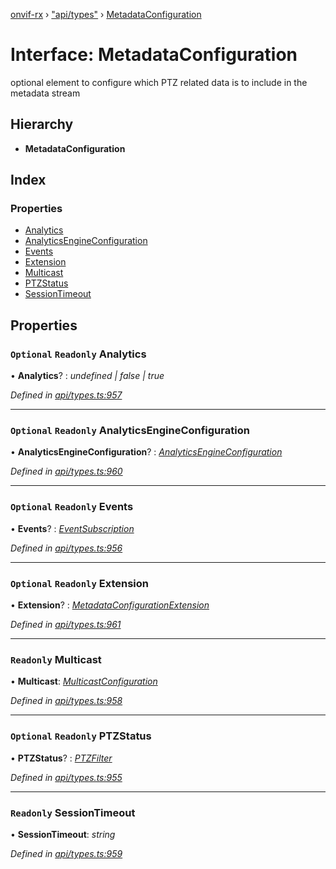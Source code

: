 [onvif-rx](../README.md) › ["api/types"](../modules/_api_types_.md) › [MetadataConfiguration](_api_types_.metadataconfiguration.md)

# Interface: MetadataConfiguration

optional element to configure which PTZ related data is to include in the metadata stream

## Hierarchy

* **MetadataConfiguration**

## Index

### Properties

* [Analytics](_api_types_.metadataconfiguration.md#optional-readonly-analytics)
* [AnalyticsEngineConfiguration](_api_types_.metadataconfiguration.md#optional-readonly-analyticsengineconfiguration)
* [Events](_api_types_.metadataconfiguration.md#optional-readonly-events)
* [Extension](_api_types_.metadataconfiguration.md#optional-readonly-extension)
* [Multicast](_api_types_.metadataconfiguration.md#readonly-multicast)
* [PTZStatus](_api_types_.metadataconfiguration.md#optional-readonly-ptzstatus)
* [SessionTimeout](_api_types_.metadataconfiguration.md#readonly-sessiontimeout)

## Properties

### `Optional` `Readonly` Analytics

• **Analytics**? : *undefined | false | true*

*Defined in [api/types.ts:957](https://github.com/patrickmichalina/onvif-rx/blob/3e9b152/src/api/types.ts#L957)*

___

### `Optional` `Readonly` AnalyticsEngineConfiguration

• **AnalyticsEngineConfiguration**? : *[AnalyticsEngineConfiguration](_api_types_.metadataconfiguration.md#optional-readonly-analyticsengineconfiguration)*

*Defined in [api/types.ts:960](https://github.com/patrickmichalina/onvif-rx/blob/3e9b152/src/api/types.ts#L960)*

___

### `Optional` `Readonly` Events

• **Events**? : *[EventSubscription](_api_types_.eventsubscription.md)*

*Defined in [api/types.ts:956](https://github.com/patrickmichalina/onvif-rx/blob/3e9b152/src/api/types.ts#L956)*

___

### `Optional` `Readonly` Extension

• **Extension**? : *[MetadataConfigurationExtension](_api_types_.metadataconfigurationextension.md)*

*Defined in [api/types.ts:961](https://github.com/patrickmichalina/onvif-rx/blob/3e9b152/src/api/types.ts#L961)*

___

### `Readonly` Multicast

• **Multicast**: *[MulticastConfiguration](_api_types_.multicastconfiguration.md)*

*Defined in [api/types.ts:958](https://github.com/patrickmichalina/onvif-rx/blob/3e9b152/src/api/types.ts#L958)*

___

### `Optional` `Readonly` PTZStatus

• **PTZStatus**? : *[PTZFilter](_api_types_.ptzfilter.md)*

*Defined in [api/types.ts:955](https://github.com/patrickmichalina/onvif-rx/blob/3e9b152/src/api/types.ts#L955)*

___

### `Readonly` SessionTimeout

• **SessionTimeout**: *string*

*Defined in [api/types.ts:959](https://github.com/patrickmichalina/onvif-rx/blob/3e9b152/src/api/types.ts#L959)*
